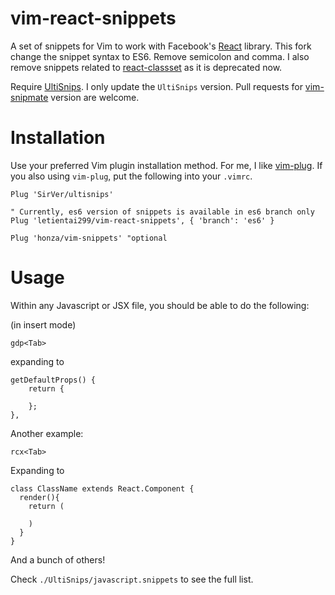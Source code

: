 vim-react-snippets
==================

A set of snippets for Vim to work with Facebook's
[React](http://facebook.github.io/react/) library. This fork change the snippet
syntax to ES6. Remove semicolon and comma. I also remove snippets related to
[react-classset](https://github.com/petehunt/react-classset) as it is deprecated now.

Require [UltiSnips](https://github.com/SirVer/ultisnips).
I only update the `UltiSnips` version. Pull requests for
[vim-snipmate](https://github.com/garbas/vim-snipmate) version are welcome.


Installation
============

Use your preferred Vim plugin installation method. For me, I like
[vim-plug](https://github.com/junegunn/vim-plug). If you also using `vim-plug`,
put the following into your `.vimrc`.

````vimrc
Plug 'SirVer/ultisnips'

" Currently, es6 version of snippets is available in es6 branch only
Plug 'letientai299/vim-react-snippets', { 'branch': 'es6' }

Plug 'honza/vim-snippets' "optional
````

Usage
=====

Within any Javascript or JSX file, you should be able to do the following:

(in insert mode)
```
gdp<Tab>
```

expanding to

```
getDefaultProps() {
    return {

    };
},
```

Another example:

```
rcx<Tab>
```

Expanding to

```
class ClassName extends React.Component {
  render(){
    return (

    )
  }
}
```

And a bunch of others!

Check `./UltiSnips/javascript.snippets` to see the full list.
